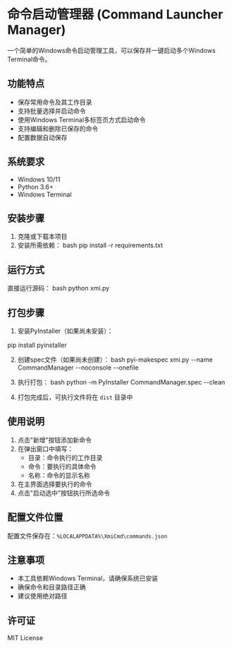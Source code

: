 # 命令启动管理器 (Command Launcher Manager)

一个简单的Windows命令启动管理工具，可以保存并一键启动多个Windows Terminal命令。

## 功能特点

- 保存常用命令及其工作目录
- 支持批量选择并启动命令
- 使用Windows Terminal多标签页方式启动命令
- 支持编辑和删除已保存的命令
- 配置数据自动保存

## 系统要求

- Windows 10/11
- Python 3.6+
- Windows Terminal

## 安装步骤

1. 克隆或下载本项目
2. 安装所需依赖： 
bash
pip install -r requirements.txt

## 运行方式

直接运行源码：
bash
python xmi.py

## 打包步骤

1. 安装PyInstaller（如果尚未安装）：

pip install pyinstaller

2. 创建spec文件（如果尚未创建）：
bash
pyi-makespec xmi.py --name CommandManager --noconsole --onefile

3. 执行打包：
bash
python -m PyInstaller CommandManager.spec --clean


4. 打包完成后，可执行文件将在 `dist` 目录中

## 使用说明

1. 点击"新增"按钮添加新命令
2. 在弹出窗口中填写：
   - 目录：命令执行的工作目录
   - 命令：要执行的具体命令
   - 名称：命令的显示名称
3. 在主界面选择要执行的命令
4. 点击"启动选中"按钮执行所选命令

## 配置文件位置

配置文件保存在：`%LOCALAPPDATA%\XmiCmd\commands.json`

## 注意事项

- 本工具依赖Windows Terminal，请确保系统已安装
- 确保命令和目录路径正确
- 建议使用绝对路径

## 许可证

MIT License

